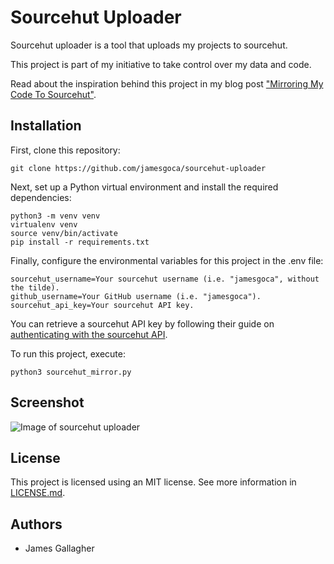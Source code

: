 # Sourcehut Uploader

Sourcehut uploader is a tool that uploads my projects to sourcehut.

This project is part of my initiative to take control over my data and code.

Read about the inspiration behind this project in my blog post ["Mirroring My Code To Sourcehut"](https://jamesg.app/2020/07/25/mirroring-my-code-to-sourcehut.html).

## Installation

First, clone this repository:

```git clone https://github.com/jamesgoca/sourcehut-uploader```

Next, set up a Python virtual environment and install the required dependencies:

```
python3 -m venv venv
virtualenv venv
source venv/bin/activate
pip install -r requirements.txt
```

Finally, configure the environmental variables for this project in the .env file:

```
sourcehut_username=Your sourcehut username (i.e. "jamesgoca", without the tilde).
github_username=Your GitHub username (i.e. "jamesgoca").
sourcehut_api_key=Your sourcehut API key.
```

You can retrieve a sourcehut API key by following their guide on [authenticating with the sourcehut API](https://man.sr.ht/git.sr.ht/api.md#authentication).

To run this project, execute:

```python3 sourcehut_mirror.py```

## Screenshot

![Image of sourcehut uploader](https://github.com/jamesgoca/sourcehut-uploader/blob/master/screenshot.png?raw=true)

## License

This project is licensed using an MIT license. See more information in [LICENSE.md](https://github.com/jamesgoca/sourcehut-uploader/blob/master/LICENSE.md).

## Authors

- James Gallagher
